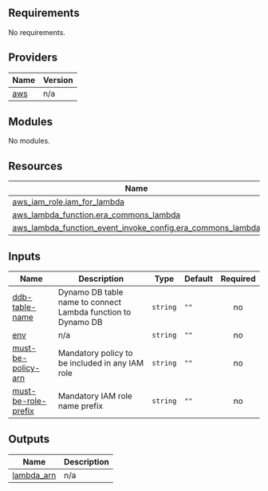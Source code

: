 <!-- BEGIN_TF_DOCS -->
## Requirements

No requirements.

## Providers

| Name | Version |
|------|---------|
| <a name="provider_aws"></a> [aws](#provider\_aws) | n/a |

## Modules

No modules.

## Resources

| Name | Type |
|------|------|
| [aws_iam_role.iam_for_lambda](https://registry.terraform.io/providers/hashicorp/aws/latest/docs/resources/iam_role) | resource |
| [aws_lambda_function.era_commons_lambda](https://registry.terraform.io/providers/hashicorp/aws/latest/docs/resources/lambda_function) | resource |
| [aws_lambda_function_event_invoke_config.era_commons_lambda](https://registry.terraform.io/providers/hashicorp/aws/latest/docs/resources/lambda_function_event_invoke_config) | resource |

## Inputs

| Name | Description | Type | Default | Required |
|------|-------------|------|---------|:--------:|
| <a name="input_ddb-table-name"></a> [ddb-table-name](#input\_ddb-table-name) | Dynamo DB table name to connect Lambda function to Dynamo DB | `string` | `""` | no |
| <a name="input_env"></a> [env](#input\_env) | n/a | `string` | `""` | no |
| <a name="input_must-be-policy-arn"></a> [must-be-policy-arn](#input\_must-be-policy-arn) | Mandatory policy to be included in any IAM role | `string` | `""` | no |
| <a name="input_must-be-role-prefix"></a> [must-be-role-prefix](#input\_must-be-role-prefix) | Mandatory IAM role name prefix | `string` | `""` | no |

## Outputs

| Name | Description |
|------|-------------|
| <a name="output_lambda_arn"></a> [lambda\_arn](#output\_lambda\_arn) | n/a |
<!-- END_TF_DOCS -->